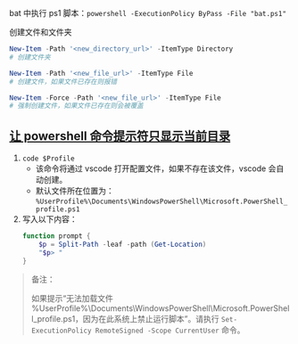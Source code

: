 bat 中执行 ps1 脚本：`powershell -ExecutionPolicy ByPass -File "bat.ps1"`

创建文件和文件夹
```ps1
New-Item -Path '<new_directory_url>' -ItemType Directory
# 创建文件夹

New-Item -Path '<new_file_url>' -ItemType File
# 创建文件，如果文件已存在则报错

New-Item -Force -Path '<new_file_url>' -ItemType File
# 强制创建文件，如果文件已存在则会被覆盖
```

## [让 powershell 命令提示符只显示当前目录](https://superuser.com/questions/446827/configure-windows-powershell-to-display-only-the-current-folder-name-in-the-shel)

1. `code $Profile`
    - 该命令将通过 vscode 打开配置文件，如果不存在该文件，vscode 会自动创建。
    - 默认文件所在位置为：`%UserProfile%\Documents\WindowsPowerShell\Microsoft.PowerShell_profile.ps1`
2. 写入以下内容：
    ```ps1
    function prompt {
        $p = Split-Path -leaf -path (Get-Location)
        "$p> "
    }
    ```
>
> 备注：
>
> 如果提示“无法加载文件 %UserProfile%\Documents\WindowsPowerShell\Microsoft.PowerShell_profile.ps1，因为在此系统上禁止运行脚本”。请执行 `Set-ExecutionPolicy RemoteSigned -Scope CurrentUser` 命令。